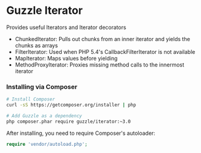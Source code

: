 Guzzle Iterator
===============

Provides useful Iterators and Iterator decorators

- ChunkedIterator: Pulls out chunks from an inner iterator and yields the chunks as arrays
- FilterIterator: Used when PHP 5.4's CallbackFilterIterator is not available
- MapIterator: Maps values before yielding
- MethodProxyIterator: Proxies missing method calls to the innermost iterator

### Installing via Composer

```bash
# Install Composer
curl -sS https://getcomposer.org/installer | php

# Add Guzzle as a dependency
php composer.phar require guzzle/iterator:~3.0
```

After installing, you need to require Composer's autoloader:

```php
require 'vendor/autoload.php';
```
